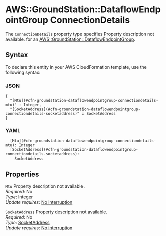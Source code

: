 # AWS::GroundStation::DataflowEndpointGroup ConnectionDetails<a name="aws-properties-groundstation-dataflowendpointgroup-connectiondetails"></a>

<a name="aws-properties-groundstation-dataflowendpointgroup-connectiondetails-description"></a>The `ConnectionDetails` property type specifies Property description not available\. for an [AWS::GroundStation::DataflowEndpointGroup](aws-resource-groundstation-dataflowendpointgroup.md)\.

## Syntax<a name="aws-properties-groundstation-dataflowendpointgroup-connectiondetails-syntax"></a>

To declare this entity in your AWS CloudFormation template, use the following syntax:

### JSON<a name="aws-properties-groundstation-dataflowendpointgroup-connectiondetails-syntax.json"></a>

```
{
  "[Mtu](#cfn-groundstation-dataflowendpointgroup-connectiondetails-mtu)" : Integer,
  "[SocketAddress](#cfn-groundstation-dataflowendpointgroup-connectiondetails-socketaddress)" : SocketAddress
}
```

### YAML<a name="aws-properties-groundstation-dataflowendpointgroup-connectiondetails-syntax.yaml"></a>

```
  [Mtu](#cfn-groundstation-dataflowendpointgroup-connectiondetails-mtu): Integer
  [SocketAddress](#cfn-groundstation-dataflowendpointgroup-connectiondetails-socketaddress): 
    SocketAddress
```

## Properties<a name="aws-properties-groundstation-dataflowendpointgroup-connectiondetails-properties"></a>

`Mtu`  <a name="cfn-groundstation-dataflowendpointgroup-connectiondetails-mtu"></a>
Property description not available\.  
*Required*: No  
*Type*: Integer  
*Update requires*: [No interruption](https://docs.aws.amazon.com/AWSCloudFormation/latest/UserGuide/using-cfn-updating-stacks-update-behaviors.html#update-no-interrupt)

`SocketAddress`  <a name="cfn-groundstation-dataflowendpointgroup-connectiondetails-socketaddress"></a>
Property description not available\.  
*Required*: No  
*Type*: [SocketAddress](aws-properties-groundstation-dataflowendpointgroup-socketaddress.md)  
*Update requires*: [No interruption](https://docs.aws.amazon.com/AWSCloudFormation/latest/UserGuide/using-cfn-updating-stacks-update-behaviors.html#update-no-interrupt)